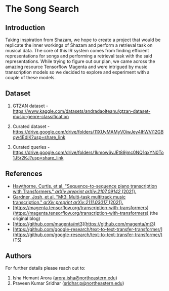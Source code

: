 # The Song Search
## Introduction

Taking inspiration from Shazam, we hope to create a project that would be replicate the inner workings of Shazam and perform a retrieval task on musical data. The core of this IR system comes from finding efficient representations for songs and performing a retrieval task with the said representations. While trying to figure out our plan, we came across the amazing resource Tensorflow Magenta and were intrigued by music transcription models so we decided to explore and experiment with a couple of these models.

## Dataset

1. GTZAN dataset - https://www.kaggle.com/datasets/andradaolteanu/gtzan-dataset-music-genre-classification

2. Curated dataset - https://drive.google.com/drive/folders/11XUyMAMyV0iwJey4IhWVi12GBqw4EdiK?usp=share_link

3. Curated queries - https://drive.google.com/drive/folders/1kmow6vJEt89jmc0NQ1qxYN0To1J5r2KJ?usp=share_link 

## References

- [Hawthorne, Curtis, et al. "Sequence-to-sequence piano transcription with Transformers." *arXiv preprint arXiv:2107.09142* (2021).](https://archives.ismir.net/ismir2021/paper/000030.pdf)
- [Gardner, Josh, et al. "Mt3: Multi-task multitrack music transcription." *arXiv preprint arXiv:2111.03017* (2021).](https://arxiv.org/abs/2111.03017)
- [https://magenta.tensorflow.org/transcription-with-transformers](https://magenta.tensorflow.org/transcription-with-transformers) (the original blog)
- [https://github.com/magenta/mt3](https://github.com/magenta/mt3)
- [https://github.com/google-research/text-to-text-transfer-transformer/](https://github.com/google-research/text-to-text-transfer-transformer/) (T5)

## Authors
For further details please reach out to:
1. Isha Hemant Arora (arora.isha@northeastern.edu)
2. Praveen Kumar Sridhar (sridhar.p@northeastern.edu)
